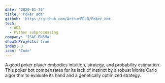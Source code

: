 ```yaml
---
date: '2020-01-29'
title: 'Poker Bot'
github: 'https://github.com/ArthurFDLR/Poker_bot'
tech:
  - ADA
  - Python subprocessing
company: 'ISAE-ENSMA'
showInProjects: true
index: 3
icon: 'Code'
---
```


A good poker player embodies intuition, strategy, and probability estimation. This poker bot compensates for its lack of instinct by a robust Monte Carlo algorithm to evaluate its hand and a genetically optimized strategy.
